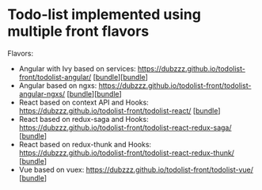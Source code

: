 # Todo-list implemented using multiple front flavors

Flavors:
- Angular with Ivy based on services: https://dubzzz.github.io/todolist-front/todolist-angular/ \[[bundle](https://dubzzz.github.io/todolist-front/todolist-angular/stats-es2015.html)\]\[[bundle](https://dubzzz.github.io/todolist-front/todolist-angular/stats-es5.html)\]
- Angular based on ngxs: https://dubzzz.github.io/todolist-front/todolist-angular-ngxs/ \[[bundle](https://dubzzz.github.io/todolist-front/todolist-angular-ngxs/stats-es2015.html)\]\[[bundle](https://dubzzz.github.io/todolist-front/todolist-angular-ngxs/stats-es5.html)\]
- React based on context API and Hooks: https://dubzzz.github.io/todolist-front/todolist-react/ \[[bundle](https://dubzzz.github.io/todolist-front/todolist-react/report.html)\]
- React based on redux-saga and Hooks: https://dubzzz.github.io/todolist-front/todolist-react-redux-saga/ \[[bundle](https://dubzzz.github.io/todolist-front/todolist-react-redux-saga/report.html)\]
- React based on redux-thunk and Hooks: https://dubzzz.github.io/todolist-front/todolist-react-redux-thunk/ \[[bundle](https://dubzzz.github.io/todolist-front/todolist-react-redux-thunk/report.html)\]
- Vue based on vuex: https://dubzzz.github.io/todolist-front/todolist-vue/ \[[bundle](https://dubzzz.github.io/todolist-front/todolist-vue/report.html)\]
